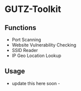 # GUTZ-Toolkit

## Functions
- Port Scanning
- Website Vulnerability Checking
- SSID Reader
- IP Geo Location Lookup

## Usage
- update this here soon -

